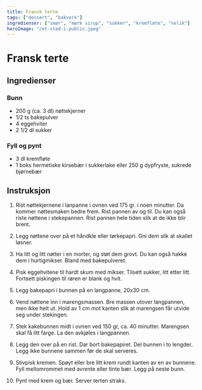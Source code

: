 ```yaml
---
title: Fransk terte
tags: ["dessert", "bakverk"]
ingredienser: ["smør", "mørk sirup", "sukker", "kremfløte", "nelik"]
heroImage: "/et-sted-i-public.jpeg"
---
```


# Fransk terte

## Ingredienser

### Bunn

- 200 g (ca. 3 dl) nøttekjerner
- 1/2 ts bakepulver
- 4 eggehviter
- 2 1/2 dl sukker

### Fyll og pynt

- 3 dl kremfløte
- 1 boks hermetiske kirsebær i sukkerlake eller 250 g dypfryste, sukrede bjørnebær

## Instruksjon

1. Rist nøttekjernene i lanpanne i ovnen ved 175 gr. i noen minutter. Da kommer nøttesmaken bedre frem. Rist pannen av og til. Du kan også riste nøttene i stekepannen. Rist pannen hele tiden slik at de ikke blir brent.

2. Legg nøttene over på et håndkle eller tørkepapri. Gni dem slik at skallet løsner.

3. Ha litt og litt nøtter i en morter, og støt dem grovt. Du kan også hakke dem i hurtigmikser. Bland med bakepulveret.

4. Pisk eggehvitene til hardt skum med mikser. Tilsett sukker, litt etter litt. Fortsett piskingen til røren er blank og hvit.

5. Legg bakepapri i bunnen på en langpanne, 20x30 cm.

6. Vend nøttene inn i marengsmassen. Bre massen utover langpannen, men ikke helt ut. Hold av 1 cm mot kanten slik at marengsen får utvide seg under stekingen.

7. Stek kakebunnen midt i ovnen ved 150 gr, ca. 40 minutter. Marengsen skal få litt farge. La den avkjøles i langpannen.

8. Legg den over på en rist. Dar bort bakepapiret. Del bunnen i to lengder. Legg ikke bunnene sammen før de skal serveres.

9. Stivpisk kremen. Spøyt eller bre litt krem rundt kanten av en av bunnene. Fyll mellomrommet med avrente eller tinte bær. Legg på neste bunn.

10. Pynt med krem og bær. Server terten straks.
